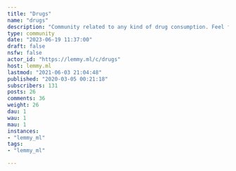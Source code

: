```yaml
---
title: "Drugs" 
name: "drugs"
description: "Community related to any kind of drug consumption. Feel free to ask if you have any doubts or are looking for advice and or information regarding some subject, or simply share your experiences."
type: community
date: "2023-06-19 11:37:00"
draft: false
nsfw: false
actor_id: "https://lemmy.ml/c/drugs"
host: lemmy.ml
lastmod: "2021-06-03 21:04:48"
published: "2020-03-05 00:21:18"
subscribers: 131
posts: 26
comments: 36
weight: 26
dau: 1
wau: 1
mau: 1
instances:
- "lemmy_ml"
tags: 
- "lemmy_ml"

---
```

